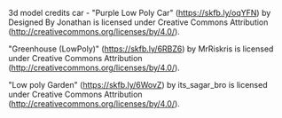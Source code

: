 3d model credits car  -
"Purple Low Poly Car" (https://skfb.ly/oqYFN) by Designed By Jonathan is licensed under Creative Commons Attribution (http://creativecommons.org/licenses/by/4.0/).


"Greenhouse (LowPoly)" (https://skfb.ly/6RBZ6) by MrRiskris is licensed under Creative Commons Attribution (http://creativecommons.org/licenses/by/4.0/).


"Low poly Garden" (https://skfb.ly/6WovZ) by its_sagar_bro is licensed under Creative Commons Attribution (http://creativecommons.org/licenses/by/4.0/).